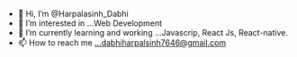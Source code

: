 - 👋 Hi, I’m @Harpalasinh_Dabhi
- 👀 I’m interested in ...Web Development
- 🌱 I’m currently learning and working ...Javascrip, React Js, React-native.
- 📫 How to reach me ...dabhiharpalsinh7646@gmail.com

<!---
hmdabhi/hmdabhi is a ✨ special ✨ repository because its `README.md` (this file) appears on your GitHub profile.
You can click the Preview link to take a look at your changes.
--->
